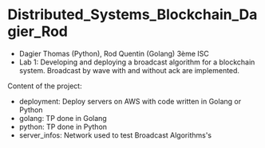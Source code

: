 # Distributed_Systems_Blockchain_Dagier_Rod

- Dagier Thomas (Python), Rod Quentin (Golang)   3ème ISC
- Lab 1: Developing and deploying a broadcast algorithm for a blockchain system. Broadcast by wave with and without ack are implemented.

Content of the project:

- deployment: Deploy servers on AWS with code written in Golang or Python
- golang: TP done in Golang
- python: TP done in Python
- server_infos: Network used to test Broadcast Algorithms's
